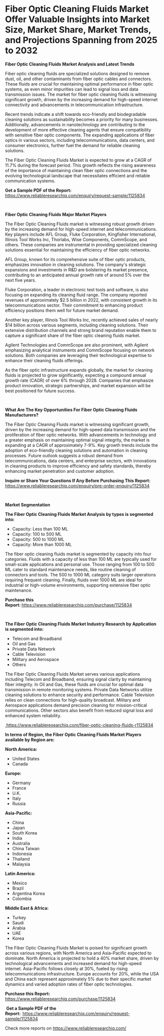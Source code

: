<p><h1>Fiber Optic Cleaning Fluids Market Offer Valuable Insights into Market Size, Market Share, Market Trends, and Projections Spanning from 2025 to 2032</h1></p><p><strong>Fiber Optic Cleaning Fluids Market Analysis and Latest Trends</strong></p>
<p><p>Fiber optic cleaning fluids are specialized solutions designed to remove dust, oil, and other contaminants from fiber optic cables and connectors. These fluids are crucial for maintaining optimal performance in fiber optic systems, as even minor impurities can lead to signal loss and data transmission issues. The market for fiber optic cleaning fluids is witnessing significant growth, driven by the increasing demand for high-speed internet connectivity and advancements in telecommunication infrastructure.</p><p>Recent trends indicate a shift towards eco-friendly and biodegradable cleaning solutions as sustainability becomes a priority for many businesses. Additionally, advancements in nanotechnology are contributing to the development of more effective cleaning agents that ensure compatibility with sensitive fiber optic components. The expanding applications of fiber optics in various sectors, including telecommunications, data centers, and consumer electronics, further fuel the demand for reliable cleaning solutions.</p><p>The Fiber Optic Cleaning Fluids Market is expected to grow at a CAGR of 11.7% during the forecast period. This growth reflects the rising awareness of the importance of maintaining clean fiber optic connections and the evolving technological landscape that necessitates efficient and reliable communication systems.</p></p>
<p><strong>Get a Sample PDF of the Report:&nbsp;</strong> <a href="https://www.reliableresearchiq.com/enquiry/request-sample/1125834?utm_campaign=3097&utm_medium=2&utm_source=Github&utm_content=ia&utm_term=02042025&utm_id=fiber-optic-cleaning-fluids">https://www.reliableresearchiq.com/enquiry/request-sample/1125834</a></p>
<p>&nbsp;</p>
<p><strong>Fiber Optic Cleaning Fluids Major Market Players</strong></p>
<p><p>The Fiber Optic Cleaning Fluids market is witnessing robust growth driven by the increasing demand for high-speed internet and telecommunications. Key players include AFL Group, Fluke Corporation, Kingfisher International, Illinois Tool Works Inc, Thorlabs, Wise Components, CommScope, and others. These companies are instrumental in providing specialized cleaning solutions essential for maintaining the efficiency of fiber optic networks.</p><p>AFL Group, known for its comprehensive suite of fiber optic products, emphasizes innovation in cleaning solutions. The company's strategic expansions and investments in R&D are bolstering its market presence, contributing to an anticipated annual growth rate of around 5% over the next five years.</p><p>Fluke Corporation, a leader in electronic test tools and software, is also focusing on expanding its cleaning fluid range. The company reported revenues of approximately $2.5 billion in 2022, with consistent growth in its telecommunications sector. Their commitment to enhancing product efficiency positions them well for future market demand.</p><p>Another key player, Illinois Tool Works Inc, recently achieved sales of nearly $14 billion across various segments, including cleaning solutions. Their extensive distribution channels and strong brand reputation enable them to capture a significant share of the fiber optic cleaning fluids market.</p><p>Agilent Technologies and CommScope are also prominent, with Agilent emphasizing analytical instruments and CommScope focusing on network solutions. Both companies are leveraging their technological expertise to enhance their cleaning fluids offerings.</p><p>As the fiber optic infrastructure expands globally, the market for cleaning fluids is projected to grow significantly, expecting a compound annual growth rate (CAGR) of over 6% through 2028. Companies that emphasize product innovation, strategic partnerships, and market expansion will be best positioned for future success.</p></p>
<p>&nbsp;</p>
<p><strong>What Are The Key Opportunities For Fiber Optic Cleaning Fluids Manufacturers?</strong></p>
<p><p>The Fiber Optic Cleaning Fluids market is witnessing significant growth, driven by the increasing demand for high-speed data transmission and the proliferation of fiber optic networks. With advancements in technology and a greater emphasis on maintaining optimal signal integrity, the market is expanding at a CAGR of approximately 7-9%. Key growth trends include the adoption of eco-friendly cleaning solutions and automation in cleaning processes. Future outlook suggests a robust demand from telecommunications, data centers, and enterprise sectors, with innovations in cleaning products to improve efficiency and safety standards, thereby enhancing market penetration and customer adoption.</p></p>
<p><strong>Inquire or Share Your Questions If Any Before Purchasing This Report:</strong> <a href="https://www.reliableresearchiq.com/enquiry/pre-order-enquiry/1125834?utm_campaign=3097&utm_medium=2&utm_source=Github&utm_content=ia&utm_term=02042025&utm_id=fiber-optic-cleaning-fluids">https://www.reliableresearchiq.com/enquiry/pre-order-enquiry/1125834</a></p>
<p>&nbsp;</p>
<p><strong>Market Segmentation</strong></p>
<p><strong>The Fiber Optic Cleaning Fluids Market Analysis by types is segmented into:</strong></p>
<p><ul><li>Capacity: Less than 100 ML</li><li>Capacity: 100 to 500 ML</li><li>Capacity: 500 to 1000 ML</li><li>Capacity: More than 1000 ML</li></ul></p>
<p><p>The fiber optic cleaning fluids market is segmented by capacity into four categories. Fluids with a capacity of less than 100 ML are typically used for small-scale applications and personal use. Those ranging from 100 to 500 ML cater to standard maintenance needs, like routine cleaning of connectors and tools. The 500 to 1000 ML category suits larger operations requiring frequent cleaning. Finally, fluids over 1000 ML are ideal for industrial or high-volume environments, supporting extensive fiber optic maintenance.</p></p>
<p><strong>Purchase this Report:&nbsp;</strong><a href="https://www.reliableresearchiq.com/purchase/1125834?utm_campaign=3097&utm_medium=2&utm_source=Github&utm_content=ia&utm_term=02042025&utm_id=fiber-optic-cleaning-fluids">https://www.reliableresearchiq.com/purchase/1125834</a></p>
<p>&nbsp;</p>
<p><strong>The Fiber Optic Cleaning Fluids Market Industry Research by Application is segmented into:</strong></p>
<p><ul><li>Telecom and Broadband</li><li>Oil and Gas</li><li>Private Data Network</li><li>Cable Television</li><li>Military and Aerospace</li><li>Others</li></ul></p>
<p><p>The Fiber Optic Cleaning Fluids Market serves various applications including Telecom and Broadband, ensuring signal clarity by maintaining fiber integrity. In Oil and Gas, these fluids are crucial for optimal data transmission in remote monitoring systems. Private Data Networks utilize cleaning solutions to enhance security and performance. Cable Television relies on clean connections for high-quality broadcast. Military and Aerospace applications demand precision cleaning for mission-critical communications. Other sectors also benefit from reduced signal loss and enhanced system reliability.</p></p>
<p><a href="https://www.reliableresearchiq.com/fiber-optic-cleaning-fluids-r1125834?utm_campaign=3097&utm_medium=2&utm_source=Github&utm_content=ia&utm_term=02042025&utm_id=fiber-optic-cleaning-fluids">&nbsp;https://www.reliableresearchiq.com/fiber-optic-cleaning-fluids-r1125834</a></p>
<p><strong>In terms of Region, the Fiber Optic Cleaning Fluids Market Players available by Region are:</strong></p>
<p>
    <p> <strong> North America: </strong>
        <ul>
            <li>United States</li>
            <li>Canada</li>
        </ul>
        </p> 
    <p> <strong> Europe: </strong>
        <ul>
            <li>Germany</li>
            <li>France</li>
            <li>U.K.</li>
            <li>Italy</li>
            <li>Russia</li>
        </ul>
        </p> 
    <p> <strong> Asia-Pacific: </strong>
        <ul>
            <li>China</li>
            <li>Japan</li>
            <li>South Korea</li>
            <li>India</li>
            <li>Australia</li>
            <li>China Taiwan</li>
            <li>Indonesia</li>
            <li>Thailand</li>
            <li>Malaysia</li>
        </ul>
        </p> 
    <p> <strong> Latin America: </strong>
        <ul>
            <li>Mexico</li>
            <li>Brazil</li>
            <li>Argentina Korea</li>
            <li>Colombia</li>
        </ul>
        </p> 
    <p> <strong> Middle East & Africa: </strong>
        <ul>
            <li>Turkey</li>
            <li>Saudi</li>
            <li>Arabia</li>
            <li>UAE</li>
            <li>Korea</li>
        </ul>
    </p>
    </p>
<p><p>The Fiber Optic Cleaning Fluids Market is poised for significant growth across various regions, with North America and Asia-Pacific expected to dominate. North America is projected to hold a 40% market share, driven by technological advancements and increased demand for high-speed internet. Asia-Pacific follows closely at 30%, fueled by rising telecommunications infrastructure. Europe accounts for 20%, while the USA and China each represent approximately 5% due to their specific market dynamics and varied adoption rates of fiber optic technologies.</p></p>
<p><strong>Purchase this Report: </strong><a href="https://www.reliableresearchiq.com/purchase/1125834?utm_campaign=3097&utm_medium=2&utm_source=Github&utm_content=ia&utm_term=02042025&utm_id=fiber-optic-cleaning-fluids">https://www.reliableresearchiq.com/purchase/1125834</a></p>
<p>&nbsp;<strong>Get a Sample PDF of the Report:&nbsp;&nbsp;</strong><a href="https://www.reliableresearchiq.com/enquiry/request-sample/1125834?utm_campaign=3097&utm_medium=2&utm_source=Github&utm_content=ia&utm_term=02042025&utm_id=fiber-optic-cleaning-fluids">https://www.reliableresearchiq.com/enquiry/request-sample/1125834</a></p>
<p><strong></strong></p>
<p>Check more reports on <a href="https://www.reliableresearchiq.com/?utm_campaign=3097&utm_medium=2&utm_source=Github&utm_content=ia&utm_term=02042025&utm_id=fiber-optic-cleaning-fluids">https://www.reliableresearchiq.com/</a></p>